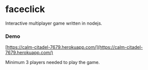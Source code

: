 # faceclick
Interactive multiplayer game written in nodejs.

### Demo
[https://calm-citadel-7679.herokuapp.com/](https://calm-citadel-7679.herokuapp.com/)

Minimum 3 players needed to play the game.
